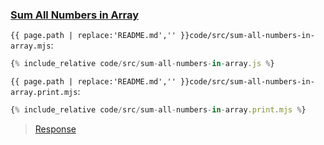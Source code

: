 ### [Sum All Numbers in Array](code.zip)

`{{ page.path | replace:'README.md','' }}code/src/sum-all-numbers-in-array.mjs`:

```js
{% include_relative code/src/sum-all-numbers-in-array.js %}
```

`{{ page.path | replace:'README.md','' }}code/src/sum-all-numbers-in-array.print.mjs`:

```js
{% include_relative code/src/sum-all-numbers-in-array.print.mjs %}
```

> [Response](response/src/sum-all-numbers-in-array.js)
